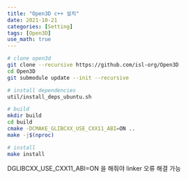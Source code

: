 ```yaml
---
title: "Open3D c++ 설치"
date: 2021-10-21
categories: [Setting]
tags: [Open3D]
use_math: true
---
```


```bash
# clone open3d
git clone --recursive https://github.com/isl-org/Open3D
cd Open3D
git submodule update --init --recursive

# install dependencies
util/install_deps_ubuntu.sh

# build
mkdir build
cd build
cmake -DCMAKE_GLIBCXX_USE_CXX11_ABI=ON ..
make -j$(nproc)

# install
make install
```

DGLIBCXX_USE_CXX11_ABI=ON 을 해줘야 linker 오류 해결 가능